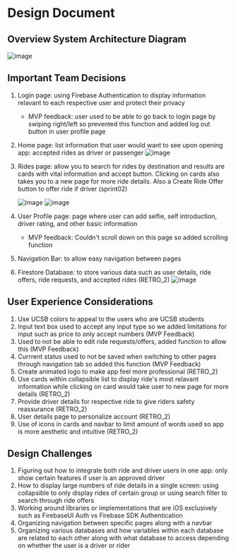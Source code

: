 Design Document
=================

Overview System Architecture Diagram
---------------
![image](https://github.com/ucsb-cs184-f23/pj-react-02/assets/57011302/2df4f031-a2cc-4e7d-8c9a-c29451c04f37)

Important Team Decisions
---------------
1. Login page: using Firebase Authentication to display information relavant to each respective user and protect their privacy
   - MVP feedback: user used to be able to go back to login page by swiping right/left so prevented this function and added log out button in user profile page
3. Home page: list information that user would want to see upon opening app: accepted rides as driver or passenger
   ![image](https://github.com/ucsb-cs184-f23/pj-react-02/assets/57011302/52ad1739-8ca1-4150-aa4e-a0e9f5a34650)

4. Rides page: allow you to search for rides by destination and results are cards with vital information and accept button. Clicking on cards also takes you to a new page for more ride details. Also a Create Ride Offer button to offer ride if driver (sprint02)

   ![image](https://github.com/ucsb-cs184-f23/pj-react-02/assets/57011302/a83119ae-9d3a-4779-b5c1-d81acea9e6b6)
   ![image](https://github.com/ucsb-cs184-f23/pj-react-02/assets/57011302/d329b953-8e3d-416b-be57-d5ab15ba8242)

6. User Profile page: page where user can add selfie, self introduction, driver rating, and other basic information
   - MVP feedback: Couldn't scroll down on this page so added scrolling function
7. Navigation Bar: to allow easy navigation between pages
8. Firestore Database: to store various data such as user details, ride offers, ride requests, and accepted rides (RETRO_2)
  ![image](https://github.com/ucsb-cs184-f23/pj-react-02/assets/57011302/063e7e8f-0cd9-422e-871d-1bba5dd08fe8)

User Experience Considerations
---------------
1. Use UCSB colors to appeal to the users who are UCSB students
2. Input text box used to accept any input type so we added limitations for input such as price to only accept numbers (MVP Feedback)
3. Used to not be able to edit ride requests/offers, added function to allow this (MVP Feedback)
4. Currrent status used to not be saved when switching to other pages through navigation tab so added this function (MVP Feedback)  
5. Create animated logo to make app feel more professional (RETRO_2)
6. Use cards within collapsible list to display ride's most relavant information while clicking on card would take user to new page for more details (RETRO_2)
7. Provide driver details for respective ride to give riders safety reassurance (RETRO_2)
8. User details page to personalize account (RETRO_2)
9. Use of icons in cards and navbar to limit amount of words used so app is more aesthetic and intuitive (RETRO_2)

Design Challenges
---------------
1. Figuring out how to integrate both ride and driver users in one app: only show certain features if user is an approved driver
2. How to display large numbers of ride details in a single screen: using collapsible to only display rides of certain group or using search filter to search through ride offers
3. Working around libraries or implementations that are iOS exclusively such as FirebaseUI Auth vs Firebase SDK Authentication
4. Organizing navigation between specific pages along with a navbar
5. Organizing various databases and how variables within each database are related to each other along with what database to access depending on whether the user is a driver or rider
